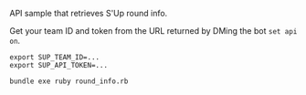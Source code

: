 API sample that retrieves S'Up round info.

Get your team ID and token from the URL returned by DMing the bot `set api on`.

```
export SUP_TEAM_ID=...
export SUP_API_TOKEN=...

bundle exe ruby round_info.rb
```